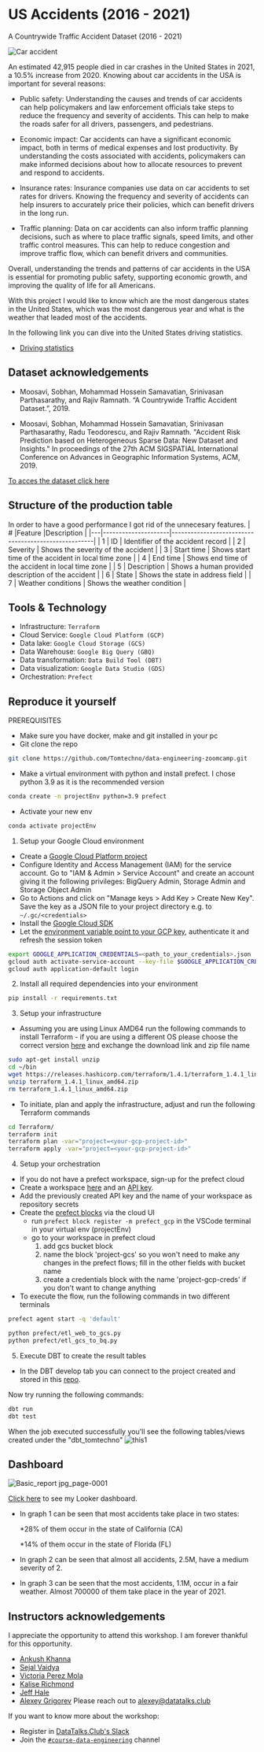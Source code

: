 # US Accidents (2016 - 2021)
A Countrywide Traffic Accident Dataset (2016 - 2021)

![Car accident](https://user-images.githubusercontent.com/69020112/235061206-d1b063b6-147d-4be3-8dc4-db6ea9c50eb5.jpg)

An estimated 42,915 people died in car crashes in the United States in 2021, a 10.5% increase from 2020. Knowing about car accidents in the USA is important for several reasons:

* Public safety: Understanding the causes and trends of car accidents can help policymakers and law enforcement officials take steps to reduce the frequency and severity of accidents. This can help to make the roads safer for all drivers, passengers, and pedestrians.

* Economic impact: Car accidents can have a significant economic impact, both in terms of medical expenses and lost productivity. By understanding the costs associated with accidents, policymakers can make informed decisions about how to allocate resources to prevent and respond to accidents.

* Insurance rates: Insurance companies use data on car accidents to set rates for drivers. Knowing the frequency and severity of accidents can help insurers to accurately price their policies, which can benefit drivers in the long run.

* Traffic planning: Data on car accidents can also inform traffic planning decisions, such as where to place traffic signals, speed limits, and other traffic control measures. This can help to reduce congestion and improve traffic flow, which can benefit drivers and communities.

Overall, understanding the trends and patterns of car accidents in the USA is essential for promoting public safety, supporting economic growth, and improving the quality of life for all Americans.

With this project I would like to know which are the most dangerous states in the United States, which was the most dangerous year and what is the weather that leaded most of the accidents.


In the following link you can dive into the United States driving statistics.
- [Driving statistics](https://driving-tests.org/driving-statistics/)

## Dataset acknowledgements 
* Moosavi, Sobhan, Mohammad Hossein Samavatian, Srinivasan Parthasarathy, and Rajiv Ramnath. “A Countrywide Traffic Accident Dataset.”, 2019.

* Moosavi, Sobhan, Mohammad Hossein Samavatian, Srinivasan Parthasarathy, Radu Teodorescu, and Rajiv Ramnath. "Accident Risk Prediction based on Heterogeneous Sparse Data: New Dataset and Insights." In proceedings of the 27th ACM SIGSPATIAL International Conference on Advances in Geographic Information Systems, ACM, 2019.

[To acces the dataset click here](https://www.kaggle.com/datasets/sobhanmoosavi/us-accidents)


## Structure of the production table
In order to have a good performance I got rid of the unnecesary features. 
| # |Feature              |Description                                         |
|---|---------------------|-----------------------------------------------------|
| 1 | ID                  | Identifier of the accident record                   |
| 2 | Severity            | Shows the severity of the accident                  |
| 3 | Start time          | Shows start time of the accident in local time zone |
| 4 | End time            | Shows end time of the accident in local time zone   |
| 5 | Description         | Shows a human provided description of the accident  |
| 6 | State               | Shows the state in address field                    |
| 7 | Weather conditions  | Shows the weather condition                         |


## Tools & Technology
- Infrastructure: `Terraform`
- Cloud Service: `Google Cloud Platform (GCP)`
- Data lake: `Google Cloud Storage (GCS)`
- Data Warehouse: `Google Big Query (GBQ)`
- Data transformation: `Data Build Tool (DBT)`
- Data visualization: `Google Data Studio (GDS)`
- Orchestration: `Prefect`

## Reproduce it yourself
PREREQUISITES
* Make sure you have docker, make and git installed in your pc
* Git clone the repo
```bash
git clone https://github.com/Tomtechno/data-engineering-zoomcamp.git
```
* Make a virtual environment with python and install prefect. I chose python 3.9 as it is the recommended version
```bash
conda create -n projectEnv python=3.9 prefect
```
* Activate your new env
```bash
conda activate projectEnv
```
1. Setup your Google Cloud environment
- Create a [Google Cloud Platform project](https://console.cloud.google.com/cloud-resource-manager)
- Configure Identity and Access Management (IAM) for the service account. Go to "IAM & Admin > Service Account" and create an account giving it the following privileges: BigQuery Admin, Storage Admin and Storage Object Admin
- Go to Actions and click on "Manage keys > Add Key > Create New Key". Save the key as a JSON file to your project directory e.g. to `~/.gc/<credentials>`
- Install the [Google Cloud SDK](https://cloud.google.com/sdk/docs/install-sdk)
- Let the [environment variable point to your GCP key](https://cloud.google.com/docs/authentication/application-default-credentials#GAC), authenticate it and refresh the session token
```bash
export GOOGLE_APPLICATION_CREDENTIALS=<path_to_your_credentials>.json
gcloud auth activate-service-account --key-file $GOOGLE_APPLICATION_CREDENTIALS
gcloud auth application-default login
```
2. Install all required dependencies into your environment
```bash
pip install -r requirements.txt
```
3. Setup your infrastructure
- Assuming you are using Linux AMD64 run the following commands to install Terraform - if you are using a different OS please choose the correct version [here](https://developer.hashicorp.com/terraform/downloads) and exchange the download link and zip file name

```bash
sudo apt-get install unzip
cd ~/bin
wget https://releases.hashicorp.com/terraform/1.4.1/terraform_1.4.1_linux_amd64.zip
unzip terraform_1.4.1_linux_amd64.zip
rm terraform_1.4.1_linux_amd64.zip
```
- To initiate, plan and apply the infrastructure, adjust and run the following Terraform commands
```bash
cd Terraform/
terraform init
terraform plan -var="project=<your-gcp-project-id>"
terraform apply -var="project=<your-gcp-project-id>"
```
4. Setup your orchestration
- If you do not have a prefect workspace, sign-up for the prefect cloud
- Create a workspace [here](https://app.prefect.cloud/auth/login) and an [API key](https://app.prefect.cloud/my/api-keys).
- Add the previously created API key and the name of your workspace as repository secrets
- Create the [prefect blocks](https://docs.prefect.io/concepts/blocks/) via the cloud UI
     - run `prefect block register -m prefect_gcp` in the VSCode terminal in your virtual env (projectEnv)
     - go to your workspace in prefect cloud
        1. add gcs bucket block
        2. name the block 'project-gcs' so you won't need to make any changes in the prefect flows; fill in the other fields with bucket name 
        3. create a credentials block  with the name 'project-gcp-creds' if you don't want to change anything   
- To execute the flow, run the following commands in two different terminals
```bash
prefect agent start -q 'default'
```
```bash
python prefect/etl_web_to_gcs.py
python prefect/etl_gcs_to_bq.py
```

5. Execute DBT to create the result tables 
- In the DBT develop tab you can connect to the project created and stored in this [repo](https://github.com/Tomtechno/data-engineering-project/Dbt).

Now try running the following commands:

```bash
dbt run
dbt test
```
When the job executed successfully you'll see the following tables/views created under the "dbt_tomtechno"
![this1](https://user-images.githubusercontent.com/69020112/235795633-43059a78-fe53-4387-9fb1-4592b0611c7f.png)


## Dashboard

![Basic_report jpg_page-0001](https://user-images.githubusercontent.com/69020112/235322122-e7b542cd-f888-4871-9dfb-e9e2597ee641.jpg)


[Click here](https://lookerstudio.google.com/reporting/49229423-1c2a-44ba-931b-83a214490beb/page/hycOD) to see my Looker dashboard.

* In graph 1 can be seen that most accidents take place in two states:

    *28% of them occur in the state of California (CA)

    *14% of them occur in the state of Florida (FL)

* In graph 2 can be seen that almost all accidents, 2.5M, have a medium severity of 2.

* In graph 3 can be seen that the most accidents, 1.1M, occur in a fair weather. Almost 700000 of them take place in the year of 2021.

## Instructors acknowledgements
I appreciate the opportunity to attend this workshop. I am forever thankful for this opportunity.
- [Ankush Khanna](https://linkedin.com/in/ankushkhanna2)
- [Sejal Vaidya](https://linkedin.com/in/vaidyasejal)
- [Victoria Perez Mola](https://www.linkedin.com/in/victoriaperezmola/)
- [Kalise Richmond](https://www.linkedin.com/in/kaliserichmond/)
- [Jeff Hale](https://www.linkedin.com/in/-jeffhale/)
- [Alexey Grigorev](https://linkedin.com/in/agrigorev)
Please reach out to [alexey@datatalks.club](alexey@datatalks.club)

If you want to know more about the workshop:
- Register in [DataTalks.Club's Slack](https://datatalks.club/slack.html)
- Join the [`#course-data-engineering`](https://app.slack.com/client/T01ATQK62F8/C01FABYF2RG) channel
